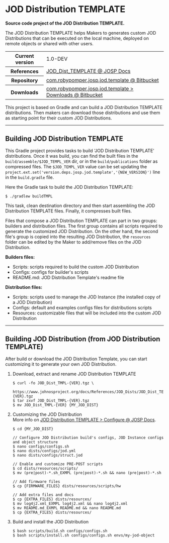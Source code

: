 # JOD Distribution TEMPLATE

**Source code project of the JOD Distribution TEMPLATE.**

The JOD Distribution TEMPLATE helps Makers to generates custom JOD Distributions
that can be executed on the local machine, deployed on remote objects or shared
with other users.

<table>
  <tr><th>Current version</th><td>1.0-DEV</td></tr>
  <tr><th>References</th><td><a href="https://www.johnosproject.org/docs/References/JOD_Dists/JOD_Dist_TEMPLATE/Home">JOD_Dist_TEMPLATE @ JOSP Docs</a></td></tr>
  <tr><th>Repository</th><td><a href="https://bitbucket.org/johnosproject_shared/com.robypomper.josp.jod.template/">com.robypomper.josp.jod.template @ Bitbucket</a></td></tr>
  <tr><th>Downloads</th><td><a href="https://bitbucket.org/johnosproject_shared/com.robypomper.josp.jod.template/downloads/">com.robypomper.josp.jod.template > Downloads @ Bitbucket</a></td></tr>
</table>

This project is based on Gradle and can build a JOD Distribution TEMPLATE
distributions. Then makers can download those distributions and use them as
starting point for their custom JOD Distributions.

----

## Building JOD Distribution TEMPLATE

This Gradle project provides tasks to build 'JOD Distribution TEMPLATE'
distributions. Once it was build, you can find the built files in the
```build/assemble/$JOD_TEMPL_VER``` dir, or in the ```build/publications```
folder as compressed files. The ```$JOD_TEMPL_VER``` value can be set updating
the ```project.ext.set('version.deps.josp.jod.template','{NEW_VERSION}')``` line
in the ```build.gradle``` file.

Here the Gradle task to build the JOD Distribution TEMPLATE:

```shell
$ ./gradlew buildTMPL
```

This task, clean destination directory and then start assembling the
JOD Distribution TEMPLATE files. Finally, it compresses built files.

Files that compose a JOD Distribution TEMPLATE can part in two groups: builders
and distribution files. The first group contains all scripts required to generate
the customized JOD Distribution. On the other hand, the second file's group
is copied into the resulting JOD Distribution, the ```resources``` folder can
be edited by the Maker to add/remove files on the JOD Distribution. 

**Builders files:**
* Scripts: scripts required to build the custom JOD Distribution
* Configs: configs for builder's scripts
* README.md: JOD Distribution Template's readme file

**Distribution files:**
* Scripts: scripts used to manage the JOD Instance (the installed copy of a JOD Distribution)
* Configs: default and examples configs files for distributions scripts
* Resources: customizable files that will be included into the custom JOD Distribution

----

## Building JOD Distribution (from JOD Distribution TEMPLATE)

After build or download the JOD Distribution Template, you can start customizing
it to generate your own JOD Distribution. 

1. Download, extract and rename JOD Distribution TEMPLATE
   ```shell
   $ curl -fo JOD_Dist_TMPL-{VER}.tgz \
          https://www.johnosproject.org/docs/References/JOD_Dists/JOD_Dist_TEMPLATE/JOD_Dist_TMPL-{VER}.tgz
   $ tar zxvf JOD_Dist_TMPL-{VER}.tgz
   $ mv JOD_Dist_TMPL-{VER} {MY_JOD_DIST}
   ```
1. Customizing the JOD Distribution <br/>
   More info on [JOD Distribution TEMPLATE > Configure @ JOSP Docs](https://www.johnosproject.org/docs/References/JOD_Dists/JOD_Dist_TEMPLATE/configure).
   ```shell
   $ cd {MY_JOD_DIST}
   
   // Configure JOD Distribution build's configs, JOD Instance configs and object structure
   $ nano configs/configs.sh
   $ nano dists/configs/jod.yml 
   $ nano dists/configs/struct.jod
   
   // Enable and customize PRE-POST scripts 
   $ cd dists/resources/scripts/
   $ mv (pre|post)-*.sh_EXMPL (pre|post)-*.sh && nano (pre|post)-*.sh
   
   // Add firmware files
   $ cp {FIRMWARE_FILES} dists/resources/scripts/hw
   
   // Add extra files and docs
   $ cp {EXTRA_FILES} dists/resources/
   $ mv log4j2.xml_EXMPL log4j2.xml && nano log4j2.xml
   $ mv README.md_EXMPL README.md && nano README.md
   $ cp {EXTRA_FILES} dists/resources/
   ```
1. Build and install the JOD Distribution
   ```shell
   $ bash scripts/build.sh configs/configs.sh
   $ bash scripts/install.sh configs/configs.sh envs/my-jod-object
   ```
